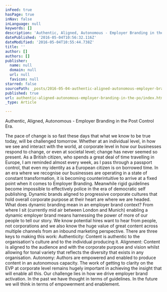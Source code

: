 ```yaml
---
inFeed: true
hasPage: true
inNav: false
inLanguage: null
keywords: []
description: 'Authentic, Aligned, Autonomous - Employer Branding in the Post Control Era.'
datePublished: '2016-05-04T10:56:32.116Z'
dateModified: '2016-05-04T10:55:44.738Z'
title: ''
author: []
authors: []
publisher:
  name: null
  domain: null
  url: null
  favicon: null
starred: false
sourcePath: _posts/2016-05-04-authentic-aligned-autonomous-employer-branding-in-the-po.md
published: true
url: authentic-aligned-autonomous-employer-branding-in-the-po/index.html
_type: Article

---
```

Authentic, Aligned, Autonomous - Employer Branding in the Post Control Era.

The pace of change is so fast these days that what we know to be true today, will be challenged tomorrow. Whether at an individual level, in how we see and interact with the world, at corporate level in how our businesses respond to change, or even at societal level; change has never seemed so present. As a British citizen, who spends a great deal of time travelling in Europe, I am reminded almost every week, as I pass through a passport control, that even my identity as a European citizen is on borrowed time. In an era where we recognise our businesses are operating in a state of constant transformation, it is becoming counterintuitive to arrive at a fixed point when it comes to Employer Branding. Meanwhile rigid guidelines become impossible to effectively police in the era of democratic self publishing. Dynamic brands aligned to progressive corporate cultures that hold overall corporate purpose at their heart are where we are headed. What does dynamic branding mean in an employer brand context? From where I sit (currently mid air between London and Munich) enabling a dynamic employer brand means harnessing the power of more of our people to tell our story. We know potential hires want to hear from people, not corporations and we also know the huge value of great content across multiple channels from an inbound marketing perspective. There are three keys to making this work: Authenticity: Content is authentic to the organisation's culture and to the individual producing it. Alignment: Content is aligned to the audience and with the corporate purpose and vision whilst allowing for tonal variety that reflects the diversity that exists in any organisation. Autonomy: Authors are empowered and enabled to produce content in an autonomous capacity. The work of getting to clarity on the EVP at corporate level remains hugely important in achieving the insight that will enable all this. Our challenge lies in how we drive employer brand activation. In the past we have thought in terms of guidelines. In the future we will think in terms of empowerment and enablement.